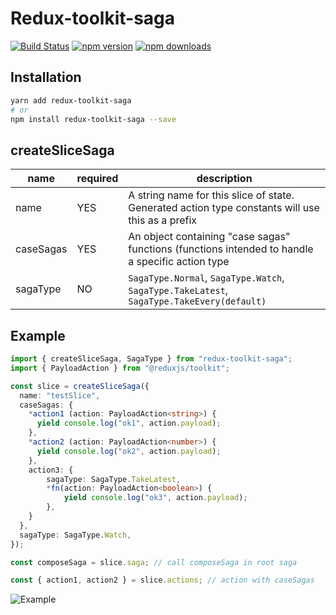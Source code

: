 # Redux-toolkit-saga
[![Build Status](https://travis-ci.com/anymore1405/redux-toolkit-saga.svg?branch=master)](https://travis-ci.com/anymore1405/redux-toolkit-saga) [![npm version](https://img.shields.io/npm/v/redux-toolkit-saga.svg?style=flat-square)](https://www.npmjs.com/package/redux-toolkit-saga) [![npm downloads](https://img.shields.io/npm/dt/redux-toolkit-saga.svg?style=flat-square)](https://www.npmjs.com/package/redux-toolkit-saga)

## Installation 
```sh
yarn add redux-toolkit-saga
# or
npm install redux-toolkit-saga --save
```

## createSliceSaga

| name           | required |                           description                                                                 |
| -------------- | --------  | --------------------------------------------------------------------------- |
| name       | YES       | A string name for this slice of state. Generated action type constants will use this as a prefix                                           |
| caseSagas | YES         | An object containing "case sagas" functions (functions intended to handle a specific action type|
| sagaType           | NO      | `SagaType.Normal`, `SagaType.Watch`, `SagaType.TakeLatest`, `SagaType.TakeEvery(default)`|

## Example
```ts
import { createSliceSaga, SagaType } from "redux-toolkit-saga";
import { PayloadAction } from "@reduxjs/toolkit";

const slice = createSliceSaga({
  name: "testSlice",
  caseSagas: {
    *action1 (action: PayloadAction<string>) {
      yield console.log("ok1", action.payload);
    },
    *action2 (action: PayloadAction<number>) {
      yield console.log("ok2", action.payload);
    },
    action3: {
        sagaType: SagaType.TakeLatest,
        *fn(action: PayloadAction<boolean>) {
            yield console.log("ok3", action.payload);
        },
    }
  },
  sagaType: SagaType.Watch,
});

const composeSaga = slice.saga; // call composeSaga in root saga

const { action1, action2 } = slice.actions; // action with caseSagas

```
![Example](https://media.giphy.com/media/ZZa9d02H5Tx1XENQu9/giphy.gif)